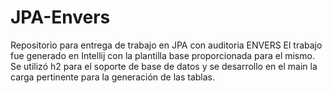 # JPA-Envers
Repositorio para entrega de trabajo en JPA con auditoria ENVERS
El trabajo fue generado en Intellij con la plantilla base proporcionada para el mismo. 
Se utilizó h2 para el soporte de base de datos y se desarrollo en el main la carga pertinente para la generación de las tablas.
